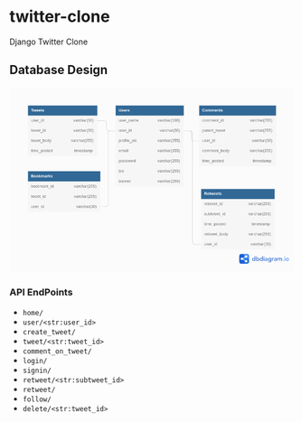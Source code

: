 # twitter-clone

Django Twitter Clone

## Database Design

![](./media/dbdesign.png)

### API EndPoints

- `home/`
- `user/<str:user_id>`
- `create_tweet/`
- `tweet/<str:tweet_id>`
- `comment_on_tweet/`
- `login/`
- `signin/`
- `retweet/<str:subtweet_id>`
- `retweet/`
- `follow/`
- `delete/<str:tweet_id>`
